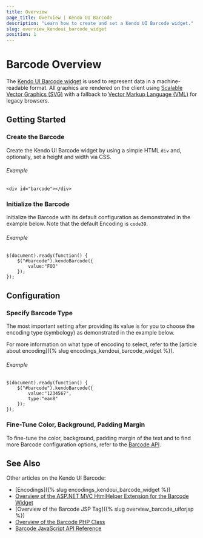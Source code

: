 ```yaml
---
title: Overview
page_title: Overview | Kendo UI Barcode
description: "Learn how to create and set a Kendo UI Barcode widget."
slug: overview_kendoui_barcode_widget
position: 1
---
```


# Barcode Overview

The [Kendo UI Barcode widget](http://demos.telerik.com/kendo-ui/barcode/index) is used to represent data in a machine-readable format. All graphics are rendered on the client using [Scalable Vector Graphics (SVG)](http://www.w3.org/Graphics/SVG/) with a fallback to [Vector Markup Language (VML)](https://en.wikipedia.org/wiki/Vector_Markup_Language) for legacy browsers.

## Getting Started

### Create the Barcode

Create the Kendo UI Barcode widget by using a simple HTML `div` and, optionally, set a height and width via CSS.

###### Example

    <div id="barcode"></div>

### Initialize the Barcode

Initialize the Barcode with its default configuration as demonstrated in the example below. Note that the default Encoding is `code39`.

###### Example

    $(document).ready(function() {
        $("#barcode").kendoBarcode({
            value:"FOO"
        });
    });

## Configuration

### Specify Barcode Type

The most important setting after providing its value is for you to choose the encoding type (symbology) as demonstrated in the example below.

For more information on what type of encoding to select, refer to the [article about encoding]({% slug encodings_kendoui_barcode_widget %}).

###### Example

    $(document).ready(function() {
        $("#barcode").kendoBarcode({
            value:"1234567",
            type:"ean8"
        });
    });

### Fine-Tune Color, Background, Padding Margin

To fine-tune the color, background, padding margin of the text and to find more Barcode configuration options, refer to the [Barcode API](/api/javascript/dataviz/ui/barcode).

## See Also

Other articles on the Kendo UI Barcode:

* [Encodings]({% slug encodings_kendoui_barcode_widget %})
* [Overview of the ASP.NET MVC HtmlHelper Extension for the Barcode Widget](/aspnet-mvc/helpers/barcode/overview)
* [Overview of the Barcode JSP Tag]({% slug overview_barcode_uiforjsp %})
* [Overview of the Barcode PHP Class](/php/widgets/barcode/overview)
* [Barcode JavaScript API Reference](/api/javascript/dataviz/ui/barcode)
